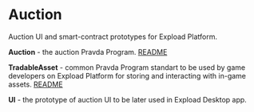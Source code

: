 # Auction

Auction UI and smart-contract prototypes for Expload Platform.  

**Auction** - the auction Pravda Program. [README](Auction/README.md)

**TradableAsset** - common Pravda Program standart to be used by game developers on Expload 
Platform for storing and interacting with in-game assets. [README](TradableAsset/README.md)

**UI** - the prototype of auction UI to be later used in Expload Desktop app.
